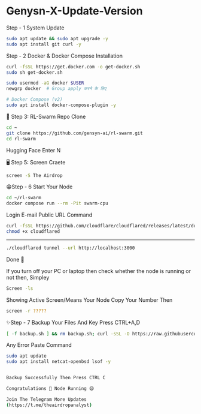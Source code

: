 # Genysn-X-Update-Version 

Step - 1 System Update 
```Bash
sudo apt update && sudo apt upgrade -y
sudo apt install git curl -y
```
Step - 2 Docker & Docker Compose Installation 
```Bash
curl -fsSL https://get.docker.com -o get-docker.sh
sudo sh get-docker.sh

sudo usermod -aG docker $USER
newgrp docker  # Group apply करने के लिए

# Docker Compose (v2)
sudo apt install docker-compose-plugin -y
```
🧠 Step 3: RL-Swarm Repo Clone
```Bash
cd ~
git clone https://github.com/gensyn-ai/rl-swarm.git
cd rl-swarm
```
Hugging Face Enter N 

🖥️ Step 5: Screen Craete
```Bash
screen -S The Airdrop
```
😁Step - 6 Start Your Node 
```Bash
cd ~/rl-swarm
docker compose run --rm -Pit swarm-cpu
```
Login E-mail Public URL Command 
```Bash
curl -fsSL https://github.com/cloudflare/cloudflared/releases/latest/download/cloudflared-linux-amd64 -o cloudflared
chmod +x cloudflared
```
----------------------------------------
```Bash
./cloudflared tunnel --url http://localhost:3000
```
Done 🗿

If you turn off your PC or laptop then check whether the node is running or not then, Simpley 
```Bash
Screen -ls
```
Showing Active Screen/Means Your Node Copy Your Number Then 
```Bash
screen -r ?????
```
✨Step - 7 Backup Your Files And Key 
           Press CTRL+A,D
 ```Bash
[ -f backup.sh ] && rm backup.sh; curl -sSL -O https://raw.githubusercontent.com/AbhiEBA/gensyn1/main/backup.sh && chmod +x backup.sh && ./backup.sh
```

Any Error Paste Command
```Bash
sudo apt update
sudo apt install netcat-openbsd lsof -y


Backup Successfully Then Press CTRL C

Congratulations 🎉 Node Running 😄 

Join The Telegram More Updates 
(https://t.me/theairdropanalyst)
